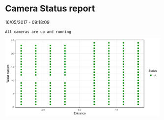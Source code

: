 Camera Status report
================
16/05/2017 - 09:18:09

    All cameras are up and running

![](camreport_files/figure-markdown_github/unnamed-chunk-2-1.png)

